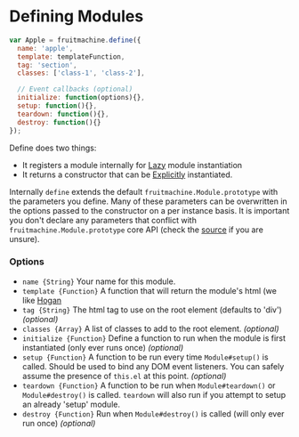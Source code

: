 # Defining Modules

```js
var Apple = fruitmachine.define({
  name: 'apple',
  template: templateFunction,
  tag: 'section',
  classes: ['class-1', 'class-2'],

  // Event callbacks (optional)
  initialize: function(options){},
  setup: function(){},
  teardown: function(){},
  destroy: function(){}
});
```

Define does two things:

- It registers a module internally for [Lazy](module-instantiation.md#lazy) module instantiation
- It returns a constructor that can be [Explicitly](module-instantiation.md#explicit) instantiated.

Internally `define` extends the default `fruitmachine.Module.prototype` with the parameters you define. Many of these parameters can be overwritten in the options passed to the constructor on a per instance basis. It is important you don't declare any parameters that conflict with `fruitmachine.Module.prototype` core API (check the [source]() if you are unsure).

### Options

- `name {String}` Your name for this module.
- `template {Function}` A function that will return the module's html (we like [Hogan](http://twitter.github.com/hogan.js/)
- `tag {String}` The html tag to use on the root element (defaults to 'div') *(optional)*
- `classes {Array}` A list of classes to add to the root element. *(optional)*
- `initialize {Function}` Define a function to run when the module is first instantiated (only ever runs once) *(optional)*
- `setup {Function}` A function to be run every time `Module#setup()` is called. Should be used to bind any DOM event listeners. You can safely assume the presence of `this.el` at this point. *(optional)*
- `teardown {Function}` A function to be run when `Module#teardown()` or `Module#destroy()` is called. `teardown` will also run if you attempt to setup an already 'setup' module.
- `destroy {Function}` Run when `Module#destroy()` is called (will only ever run once) *(optional)*
